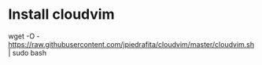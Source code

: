 # Install cloudvim
wget -O - https://raw.githubusercontent.com/jpiedrafita/cloudvim/master/cloudvim.sh | sudo bash
